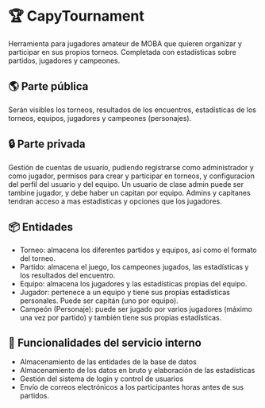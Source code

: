 # 🏆 CapyTournament
Herramienta para jugadores amateur de MOBA que quieren organizar y participar en sus propios torneos.
Completada con estadísticas sobre partidos, jugadores y campeones.

## 🌎 Parte pública ##
Serán visibles los torneos, resultados de los encuentros, estadísticas de los torneos, equipos, jugadores y campeones (personajes).

## 🔒 Parte privada ##
Gestión de cuentas de usuario, pudiendo registrarse como administrador y como jugador, permisos para crear y participar en torneos, y configuracion del perfil del usuario y del equipo. Un usuario de clase admin puede ser tambine jugador, y debe haber un capitan por equipo. Admins y capitanes tendran acceso a mas estadisticas y opciones que los jugadores.

## 📦 Entidades ##
- Torneo: almacena los diferentes partidos y equipos, así como el formato del torneo.
- Partido: almacena el juego, los campeones jugados, las estadísticas y los resultados del encuentro.
- Equipo: almacena los jugadores y las estadísticas propias del equipo.
- Jugador: pertenece a un equipo y tiene sus propias estadísticas personales. Puede ser capitán (uno por equipo).
- Campeón (Personaje): puede ser jugado por varios jugadores (máximo una vez por partido) y también tiene sus propias estadísticas.

## 🔧 Funcionalidades del servicio interno ##
- Almacenamiento de las entidades de la base de datos
- Almacenamiento de los datos en bruto y elaboración de las estadísticas
- Gestión del sistema de login y control de usuarios
- Envío de correos electrónicos a los participantes horas antes de sus partidos.
